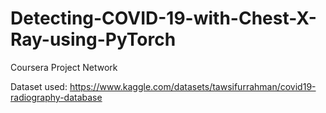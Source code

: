 # Detecting-COVID-19-with-Chest-X-Ray-using-PyTorch
Coursera Project Network

Dataset used: https://www.kaggle.com/datasets/tawsifurrahman/covid19-radiography-database
